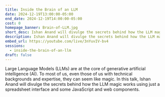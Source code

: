 ```yaml
---
title: Inside the Brain of an LLM
date: 2024-12-19T13:00:00-05:00
end_date: 2024-12-19T14:00:00-05:00
cost: 0
homepage_banner: Brain-of-LLM.jpg
short_desc: Ishan Anand will divulge the secrets behind how the LLM magic works using just a spreadsheet interface and some JavaScript and web components.
description: Ishan Anand will divulge the secrets behind how the LLM magic works using just a spreadsheet interface and some JavaScript and web components.
embed_url: https://youtube.com/live/3nYuvIV-bv4
sessions:
  - inside-the-brain-of-an-llm
draft: false
---
```


Large Language Models (LLMs) are at the core of generative artificial intelligence (AI). To most of us, even those of us with technical backgrounds and expertise, they can seem like magic. In this talk, Ishan Anand will divulge the secrets behind how the LLM magic works using just a spreadsheet interface and some JavaScript and web components.
